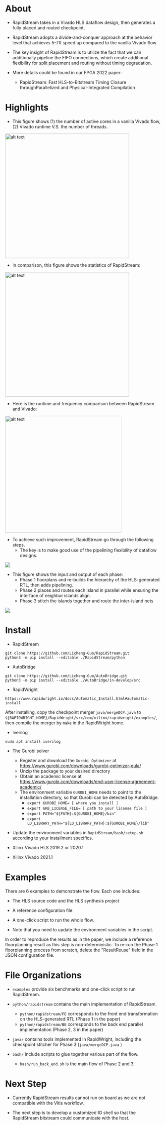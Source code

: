 
# About

- RapidStream takes in a Vivado HLS dataflow design, then generates a fully placed and routed checkpoint.

- RapidStream adopts a divide-and-conquer approach at the behavior level that achieves 5-7X speed up compared to the vanilla Vivado flow.

- The key insight of RapidStream is to utilize the fact that we can additionally pipeline the FIFO connections, which create additional flexibility for split placement and routing without timing degradation.

- More details could be found in our FPGA 2022 paper:
    - RapidStream: Fast HLS-to-Bitstream Timing Closure throughParallelized and Physical-Integrated Compilation

# Highlights

- This figure shows (1) the number of active cores in a vanilla Vivado flow, (2) Vivado runtime V.S. the number of threads.
<img src=https://user-images.githubusercontent.com/32432619/143661683-f79d0c68-f47e-44d1-a9c1-ac4b6ad960a1.png alt="alt text" width=400>

- In comparison, this figure shows the statistics of RapidStream:
<img src=https://user-images.githubusercontent.com/32432619/143661676-f44333c2-d3ae-4bdb-9309-b46dae88f370.png alt="alt text" width=400>

- Here is the runtime and frequency comparison between RapidStream and Vivado:
<img src=https://user-images.githubusercontent.com/32432619/143661688-4ec558cd-d812-4616-bb01-4034220ba517.png alt="alt text" width=375>

- To achieve such improvement, RapidStream go through the following steps. 
    - The key is to make good use of the pipelining flexibility of dataflow designs.

![][image-steps]

- This figure shows the input and output of each phase:
    - Phase 1 floorplans and re-builds the hierarchy of the HLS-generated RTL, then adds pipelining.
    - Phase 2 places and routes each island in parallel while ensuring the interface of neighbor islands align.
    - Phase 3 stitch the islands together and route the inter-island nets

![][image-three-phase]


# Install

- RapidStream

```
git clone https://github.com/Licheng-Guo/RapidStream.git
python3 -m pip install --editable ./RapidStream/python
```

- AutoBridge
```
git clone https://github.com/Licheng-Guo/AutoBridge.git
python3 -m pip install --editable ./AutoBridge/in-develop/src
```

- RapidWright
```
https://www.rapidwright.io/docs/Automatic_Install.html#automatic-install
```
After installing, copy the checkpoint merger `java/mergeDCP.java` to `${RAPIDWRIGHT_HOME}/RapidWright/src/com/xilinx/rapidwright/examples/`, then compile the merger by `make` in the RapidWright home.

- Iverilog
```
sudo apt install iverilog
```

- The Gurobi solver

  - Register and download the `Gurobi Optimizer` at https://www.gurobi.com/downloads/gurobi-optimizer-eula/
  - Unzip the package to your desired directory
  - Obtain an academic license at https://www.gurobi.com/downloads/end-user-license-agreement-academic/
  - The environment variable `GUROBI_HOME` needs to point to the installation directory, so that Gurobi can be detected by AutoBridge.
    - `export GUROBI_HOME= [ where you install ]`
    - `export GRB_LICENSE_FILE= [ path to your license file ]`
    - `export PATH="${PATH}:${GUROBI_HOME}/bin"`
    - `export LD_LIBRARY_PATH="${LD_LIBRARY_PATH}:${GUROBI_HOME}/lib"`

- Update the environment variables in `RapidStream/bash/setup.sh` according to your installment specifics.

- Xilinx Vivado HLS 2019.2 or 2020.1

- Xilinx Vivado 2021.1


# Examples

There are 6 examples to demonstrate the flow. Each one includes:

- The HLS source code and the HLS synthesis project

- A reference configuration file

- A one-click script to run the whole flow. 

- Note that you need to update the environment variables in the script.

In order to reproduce the results as in the paper, we include a reference floorplanning result as this step is non-deterministic. To re-run the Phase 1 floorplanning process from scratch, delete the "ResultReuse" field in the JSON configuration file.


# File Organizations

- `examples` provide six benchmarks and one-click script to run RapidStream.

- `python/rapidstream` contains the main implementation of RapidStream.
  - `python/rapidstream/FE` corresponds to the front end transformation on the HLS-generated RTL (Phase 1 in the paper)
  - `python/rapidstream/BE` corresponds to the back end parallel implementation (Phase 2, 3 in the paper)  

- `java/` contains tools implemented in RapidWright, including the checkpoint stitcher for Phase 3 (`java/mergeDCP.java`
)

- `bash/` include scripts to glue together various part of the flow. 
  - `bash/run_back_end.sh` is the main flow of Phase 2 and 3.

# Next Step

- Currently RapidStream results cannot run on board as we are not compatible with the Vitis workflow. 

- The next step is to develop a customized IO shell so that the RapidStream bitstream could communicate with the host.


[image-vivado-cpu]:https://user-images.githubusercontent.com/32432619/143661683-f79d0c68-f47e-44d1-a9c1-ac4b6ad960a1.png

[image-rapidstream-cpu]:https://user-images.githubusercontent.com/32432619/143661676-f44333c2-d3ae-4bdb-9309-b46dae88f370.png

[image-comparison]:https://user-images.githubusercontent.com/32432619/143661688-4ec558cd-d812-4616-bb01-4034220ba517.png

[image-steps]:https://user-images.githubusercontent.com/32432619/143661628-dfe9a02d-92e6-4a71-b738-96477a210202.png

[image-three-phase]:https://user-images.githubusercontent.com/32432619/143661651-33aa492a-24c4-42c5-b72c-43d2a8fa8ecd.png
